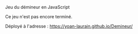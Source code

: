 Jeu du démineur en JavaScript

Ce jeu n'est pas encore terminé.

Déployé à l'adresse : https://yoan-laurain.github.io/Demineur/
